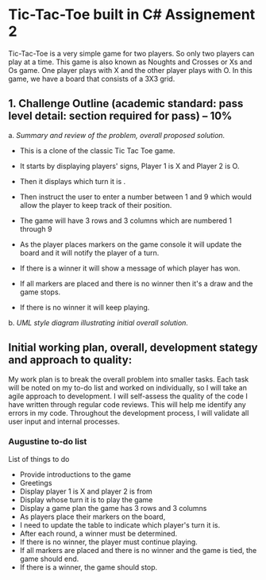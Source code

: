 # Tic-Tac-Toe built in C# Assignement 2

Tic-Tac-Toe is a very simple game for two players. So only two players can play at a time. This game is also known as Noughts and Crosses or Xs and Os game. One player plays with X and the other player plays with O. In this game, we have a board that consists of a 3X3 grid.

## 1. Challenge Outline (academic standard: pass level detail: section required for pass) – 10%

a. *Summary and review of the problem, overall proposed solution.*
 
  - This is a clone of the classic Tic Tac Toe game.
 
  - It starts by displaying players' signs, Player 1 is X and Player 2 is O.
 
  - Then it displays which turn it is .
 
  - Then instruct the user to enter a number between 1 and 9 which would allow the player to keep track of their position.
    
  - The game will have 3 rows and 3 columns which are numbered 1 through 9
    
  - As the player places markers on the game console it will update the board and it will notify the player of a turn.
    
  - If there is a winner it will show a message of which player has won.
    
  - If all markers are placed and there is no winner then it's a draw and the game stops.
    
  - If there is no winner it will keep playing.

b. *UML style diagram illustrating initial overall solution.* 

## Initial working plan, overall, development stategy and approach to quality:

My work plan is to break the overall problem into smaller tasks. Each task will be noted on my to-do list and worked on individually, so I will take an agile approach to development. I will self-assess the quality of the code I have written through regular code reviews. This will help me identify any errors in my code. Throughout the development process, I will validate all user input and internal processes.

### Augustine to-do list 

List of things to do 

- Provide introductions to the game
 - Greetings
 - Display player 1 is X and player 2 is from
- Display whose turn it is to play the game 
- Display a game plan the game has 3 rows and 3 columns 
- As players place their markers on the board, 
- I need to update the table to indicate which player's turn it is. 
- After each round, a winner must be determined.
- If there is no winner, the player must continue playing. 
- If all markers are placed and there is no winner and the game is tied, the game should end. 
- If there is a winner, the game should stop.



